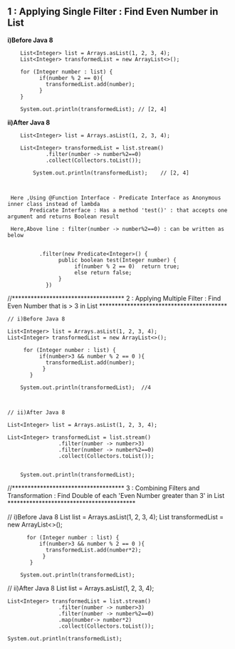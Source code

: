 


 ## 1 : Applying Single Filter : Find Even Number in List  

 
   **i)Before Java 8**

	    List<Integer> list = Arrays.asList(1, 2, 3, 4);
		List<Integer> transformedList = new ArrayList<>();

		for (Integer number : list) {
			  if(number % 2 == 0){
				transformedList.add(number);
			  }
		}

	    System.out.println(transformedList); // [2, 4]
 
 
 
  **ii)After Java 8**
  
  
	    List<Integer> list = Arrays.asList(1, 2, 3, 4);

	    List<Integer> transformedList = list.stream()
			    .filter(number -> number%2==0)
			    .collect(Collectors.toList());

			System.out.println(transformedList);    // [2, 4]



	 Here ,Using @Function Interface - Predicate Interface as Anonymous inner class instead of lambda
	       Predicate Interface : Has a method 'test()' : that accepts one argument and returns Boolean result

	 Here,Above line : filter(number -> number%2==0) : can be written as below


		      .filter(new Predicate<Integer>() {
					public boolean test(Integer number) {
						 if(number % 2 == 0)  return true;
						 else return false;
					}
				})

	            
 	
 //************************************ 2 : Applying Multiple Filter : Find Even Number that is > 3 in List  *****************************************
 	
 	
 	
 	// i)Before Java 8
 	
 	List<Integer> list = Arrays.asList(1, 2, 3, 4);
	List<Integer> transformedList = new ArrayList<>();
		
	     for (Integer number : list) {
			  if(number>3 && number % 2 == 0 ){
				transformedList.add(number);
			   }
		   }
		
		System.out.println(transformedList);  //4
		
		
	
	// ii)After Java 8 
	
	List<Integer> list = Arrays.asList(1, 2, 3, 4);
		
	List<Integer> transformedList = list.stream()
		            .filter(number -> number>3)
			        .filter(number -> number%2==0)
			        .collect(Collectors.toList());
		  
		  
		System.out.println(transformedList);
	
 	
 	
 	

 //************************************ 3 : Combining Filters and Transformation :  Find Double of each 'Even Number greater than 3' in List  *****************************************


   // i)Before Java 8 
   	List<Integer> list = Arrays.asList(1, 2, 3, 4);
	List<Integer> transformedList = new ArrayList<>();
		
		  for (Integer number : list) {
			  if(number>3 && number % 2 == 0 ){
				transformedList.add(number*2);
			   }
		   }
		  
		System.out.println(transformedList);
   


   // ii)After Java 8 
    List<Integer> list = Arrays.asList(1, 2, 3, 4);
		
	List<Integer> transformedList = list.stream()
		            .filter(number -> number>3)
			        .filter(number -> number%2==0)
			        .map(number-> number*2)
			        .collect(Collectors.toList());	
		  
	System.out.println(transformedList);
		
		
		
		

 	
 	

